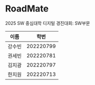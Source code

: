 # RoadMate
2025 SW 중심대학 디지털 경진대회: SW부문

| 이름 | 학번 |
| --- | --- |
| 강수빈 | 202220799 |
| 권세빈 | 202220781 |
| 김지광 | 202220797 |
| 한지원 | 202220713 |

